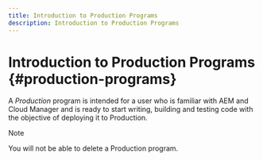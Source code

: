 ```yaml
---
title: Introduction to Production Programs 
description: Introduction to Production Programs 
---
```


# Introduction to Production Programs {#production-programs}

A *Production* program is intended for a user who is familiar with AEM and Cloud Manager and is ready to start writing, building and testing code with the objective of deploying it to Production.

>[!NOTE]
>You will not be able to delete a Production program.